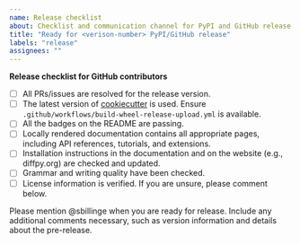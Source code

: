 ```yaml
---
name: Release checklist
about: Checklist and communication channel for PyPI and GitHub release
title: "Ready for <verison-number> PyPI/GitHub release"
labels: "release"
assignees: ""
---
```


**Release checklist for GitHub contributors**

- [ ] All PRs/issues are resolved for the release version.
- [ ] The latest version of [cookiecutter](https://github.com/Billingegroup/cookiecutter) is used. Ensure `.github/workflows/build-wheel-release-upload.yml` is available.
- [ ] All the badges on the README are passing.
- [ ] Locally rendered documentation contains all appropriate pages, including API references, tutorials, and extensions.
- [ ] Installation instructions in the documentation and on the website (e.g., diffpy.org) are checked and updated.
- [ ] Grammar and writing quality have been checked.
- [ ] License information is verified. If you are unsure, please comment below.

Please mention @sbillinge when you are ready for release. Include any additional comments necessary, such as version information and details about the pre-release.
